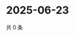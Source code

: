 # 2025-06-23

共 0 条

<!-- BEGIN ZHIHUVIDEO -->
<!-- 最后更新时间 Mon Jun 23 2025 10:57:07 GMT+0800 (China Standard Time) -->

<!-- END ZHIHUVIDEO -->
